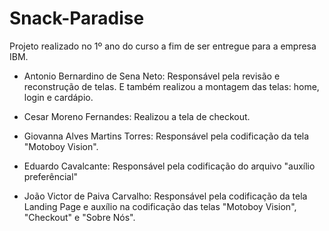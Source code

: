 # Snack-Paradise
Projeto realizado no 1º ano do curso a fim de ser entregue para a empresa IBM.

* Antonio Bernardino de Sena Neto: Responsável pela revisão e reconstrução de telas. E também realizou a montagem das telas: home, login e cardápio.

* Cesar Moreno Fernandes: Realizou a tela de checkout.

* Giovanna Alves Martins Torres: Responsável pela codificação da tela "Motoboy Vision".

* Eduardo Cavalcante: Responsável pela codificação do arquivo "auxílio preferêncial"

* João Victor de Paiva Carvalho: Responsável pela codificação da tela Landing Page e auxílio na codificação das telas "Motoboy Vision", "Checkout" e "Sobre Nós".